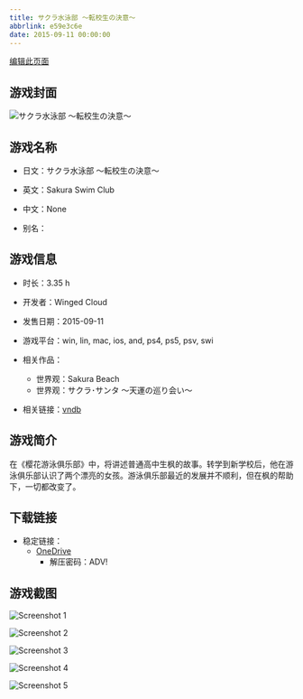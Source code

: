 ```yaml
---
title: サクラ水泳部 ～転校生の決意～
abbrlink: e59e3c6e
date: 2015-09-11 00:00:00
---
```

[编辑此页面](https://github.com/ACG-3/ADV3-source/blob/main/source/_posts/games/%E3%82%B5%E3%82%AF%E3%83%A9%E6%B0%B4%E6%B3%B3%E9%83%A8%20%EF%BD%9E%E8%BB%A2%E6%A0%A1%E7%94%9F%E3%81%AE%E6%B1%BA%E6%84%8F%EF%BD%9E.md)

## 游戏封面

![サクラ水泳部 ～転校生の決意～](https://pan.timero.xyz/onedrive/img_lib_001/%E3%82%B5%E3%82%AF%E3%83%A9%E6%B0%B4%E6%B3%B3%E9%83%A8%20%EF%BD%9E%E8%BB%A2%E6%A0%A1%E7%94%9F%E3%81%AE%E6%B1%BA%E6%84%8F%EF%BD%9E_cover.avif)


## 游戏名称

- 日文：サクラ水泳部 ～転校生の決意～
- 英文：Sakura Swim Club
- 中文：None

- 别名：


## 游戏信息

- 时长：3.35 h
- 开发者：Winged Cloud
- 发售日期：2015-09-11
- 游戏平台：win, lin, mac, ios, and, ps4, ps5, psv, swi
- 相关作品：
   - 世界观：Sakura Beach
   - 世界观：サクラ･サンタ ～天運の巡り会い～

- 相关链接：[vndb](https://vndb.org/v18261)


## 游戏简介

在《樱花游泳俱乐部》中，将讲述普通高中生枫的故事。转学到新学校后，他在游泳俱乐部认识了两个漂亮的女孩。游泳俱乐部最近的发展并不顺利，但在枫的帮助下，一切都改变了。


## 下载链接

- 稳定链接：
    - [OneDrive](https://pan.timero.xyz/onedrive/adv_lib_001/%E3%82%B5%E3%82%AF%E3%83%A9%E6%B0%B4%E6%B3%B3%E9%83%A8%20%EF%BD%9E%E8%BB%A2%E6%A0%A1%E7%94%9F%E3%81%AE%E6%B1%BA%E6%84%8F%EF%BD%9E)
        - 解压密码：ADV!



## 游戏截图


![Screenshot 1](https://pan.timero.xyz/onedrive/img_lib_001/%E3%82%B5%E3%82%AF%E3%83%A9%E6%B0%B4%E6%B3%B3%E9%83%A8%20%EF%BD%9E%E8%BB%A2%E6%A0%A1%E7%94%9F%E3%81%AE%E6%B1%BA%E6%84%8F%EF%BD%9E_Screenshot_1.avif)

![Screenshot 2](https://pan.timero.xyz/onedrive/img_lib_001/%E3%82%B5%E3%82%AF%E3%83%A9%E6%B0%B4%E6%B3%B3%E9%83%A8%20%EF%BD%9E%E8%BB%A2%E6%A0%A1%E7%94%9F%E3%81%AE%E6%B1%BA%E6%84%8F%EF%BD%9E_Screenshot_2.avif)

![Screenshot 3](https://pan.timero.xyz/onedrive/img_lib_001/%E3%82%B5%E3%82%AF%E3%83%A9%E6%B0%B4%E6%B3%B3%E9%83%A8%20%EF%BD%9E%E8%BB%A2%E6%A0%A1%E7%94%9F%E3%81%AE%E6%B1%BA%E6%84%8F%EF%BD%9E_Screenshot_3.avif)

![Screenshot 4](https://pan.timero.xyz/onedrive/img_lib_001/%E3%82%B5%E3%82%AF%E3%83%A9%E6%B0%B4%E6%B3%B3%E9%83%A8%20%EF%BD%9E%E8%BB%A2%E6%A0%A1%E7%94%9F%E3%81%AE%E6%B1%BA%E6%84%8F%EF%BD%9E_Screenshot_4.avif)

![Screenshot 5](https://pan.timero.xyz/onedrive/img_lib_001/%E3%82%B5%E3%82%AF%E3%83%A9%E6%B0%B4%E6%B3%B3%E9%83%A8%20%EF%BD%9E%E8%BB%A2%E6%A0%A1%E7%94%9F%E3%81%AE%E6%B1%BA%E6%84%8F%EF%BD%9E_Screenshot_5.avif)

